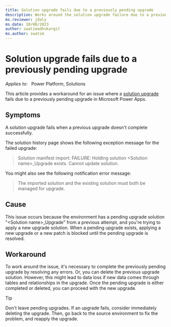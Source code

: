```yaml
---
title: Solution upgrade fails due to a previously pending upgrade
description: Works around the solution upgrade failure due to a previously pending upgrade in Power Apps.
ms.reviewer: jdaly
ms.date: 10/08/2023
author: swatimadhukargit
ms.author: swatim
---
```

# Solution upgrade fails due to a previously pending upgrade

_Applies to:_ &nbsp; Power Platform, Solutions

This article provides a workaround for an issue where a [solution upgrade](/power-apps/maker/data-platform/update-solutions) fails due to a previously pending upgrade in Microsoft Power Apps.

## Symptoms

A solution upgrade fails when a previous upgrade doesn't complete successfully.

The solution history page shows the following exception message for the failed upgrade:

> Solution manifest import: FAILURE: Holding solution \<Solution name\>_Upgrade exists. Cannot update solution.

You might also see the following notification error message:

> The imported solution and the existing solution must both be managed for upgrade.

## Cause

This issue occurs because the environment has a pending upgrade solution "\<Solution name\>_Upgrade" from a previous attempt, and you're trying to apply a new upgrade solution. When a pending upgrade exists, applying a new upgrade or a new patch is blocked until the pending upgrade is resolved.

## Workaround

To work around the issue, it's necessary to complete the previously pending upgrade by resolving any errors. Or, you can delete the previous upgrade solution. However, this might lead to data loss if new data comes through tables and relationships in the upgrade. Once the pending upgrade is either completed or deleted, you can proceed with the new upgrade.

> [!TIP]
> Don't leave pending upgrades.
> If an upgrade fails, consider immediately deleting the upgrade. Then, go back to the source environment to fix the problem, and reapply the upgrade.

